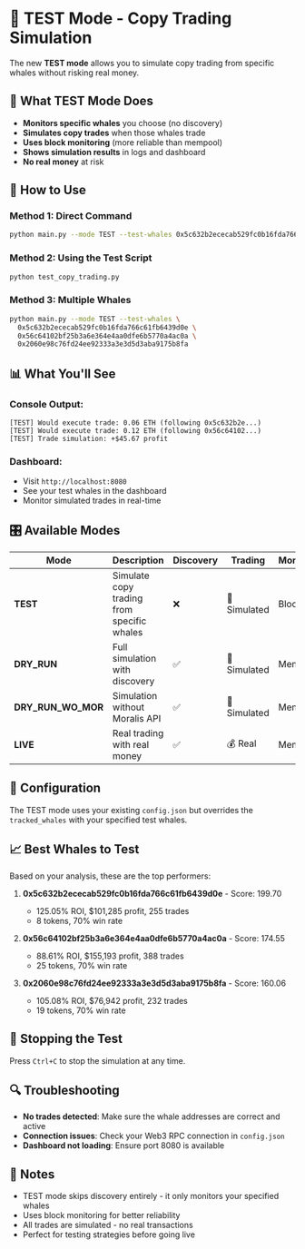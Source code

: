 # 🧪 TEST Mode - Copy Trading Simulation

The new **TEST mode** allows you to simulate copy trading from specific whales without risking real money.

## 🎯 What TEST Mode Does

- **Monitors specific whales** you choose (no discovery)
- **Simulates copy trades** when those whales trade
- **Uses block monitoring** (more reliable than mempool)
- **Shows simulation results** in logs and dashboard
- **No real money** at risk

## 🚀 How to Use

### Method 1: Direct Command
```bash
python main.py --mode TEST --test-whales 0x5c632b2ececab529fc0b16fda766c61fb6439d0e 0x56c64102bf25b3a6e364e4aa0dfe6b5770a4ac0a
```

### Method 2: Using the Test Script
```bash
python test_copy_trading.py
```

### Method 3: Multiple Whales
```bash
python main.py --mode TEST --test-whales \
  0x5c632b2ececab529fc0b16fda766c61fb6439d0e \
  0x56c64102bf25b3a6e364e4aa0dfe6b5770a4ac0a \
  0x2060e98c76fd24ee92333a3e3d5d3aba9175b8fa
```

## 📊 What You'll See

### Console Output:
```
[TEST] Would execute trade: 0.06 ETH (following 0x5c632b2e...)
[TEST] Would execute trade: 0.12 ETH (following 0x56c64102...)
[TEST] Trade simulation: +$45.67 profit
```

### Dashboard:
- Visit `http://localhost:8080`
- See your test whales in the dashboard
- Monitor simulated trades in real-time

## 🎛️ Available Modes

| Mode | Description | Discovery | Trading | Monitoring |
|------|-------------|-----------|---------|------------|
| **TEST** | Simulate copy trading from specific whales | ❌ | 🧪 Simulated | Block |
| **DRY_RUN** | Full simulation with discovery | ✅ | 🧪 Simulated | Mempool |
| **DRY_RUN_WO_MOR** | Simulation without Moralis API | ✅ | 🧪 Simulated | Mempool |
| **LIVE** | Real trading with real money | ✅ | 💰 Real | Mempool |

## 🔧 Configuration

The TEST mode uses your existing `config.json` but overrides the `tracked_whales` with your specified test whales.

## 📈 Best Whales to Test

Based on your analysis, these are the top performers:

1. **0x5c632b2ececab529fc0b16fda766c61fb6439d0e** - Score: 199.70
   - 125.05% ROI, $101,285 profit, 255 trades
   - 8 tokens, 70% win rate

2. **0x56c64102bf25b3a6e364e4aa0dfe6b5770a4ac0a** - Score: 174.55
   - 88.61% ROI, $155,193 profit, 388 trades
   - 25 tokens, 70% win rate

3. **0x2060e98c76fd24ee92333a3e3d5d3aba9175b8fa** - Score: 160.06
   - 105.08% ROI, $76,942 profit, 232 trades
   - 19 tokens, 70% win rate

## 🛑 Stopping the Test

Press `Ctrl+C` to stop the simulation at any time.

## 🔍 Troubleshooting

- **No trades detected**: Make sure the whale addresses are correct and active
- **Connection issues**: Check your Web3 RPC connection in `config.json`
- **Dashboard not loading**: Ensure port 8080 is available

## 📝 Notes

- TEST mode skips discovery entirely - it only monitors your specified whales
- Uses block monitoring for better reliability
- All trades are simulated - no real transactions
- Perfect for testing strategies before going live
